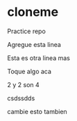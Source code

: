 # cloneme
Practice repo

Agregue esta linea

Esta es otra linea mas

Toque algo aca

2 y 2 son 4


csdssdds

cambie esto tambien

